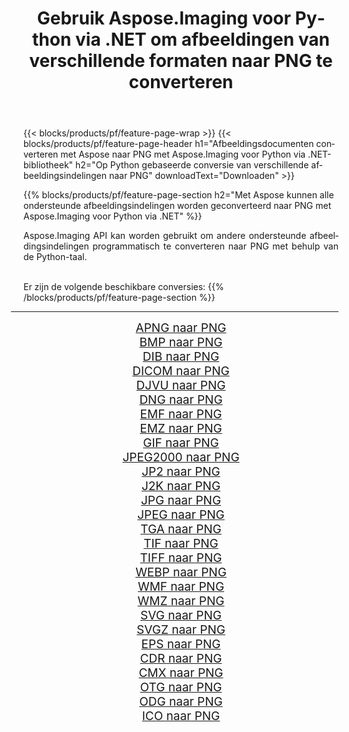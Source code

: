 ﻿---
title: Gebruik Aspose.Imaging voor Python via .NET om afbeeldingen van verschillende formaten naar PNG te converteren 
weight: 3920
url: /nl/python-net/conversion/to/png/ 
lang: nl
langdirlevel: 2
locales: zh-hans,ja,it,ru,de,es,fr,nl,id,lt,pl,pt,vi,tr,ko,zh-hant,ar,hi,th,sv,cs,uk,he
description: U kunt Aspose.Imaging voor Python gebruiken via de .NET-bibliotheek om van verschillende formaten naar PNG te converteren
---

{{< blocks/products/pf/feature-page-wrap >}}
{{< blocks/products/pf/feature-page-header h1="Afbeeldingsdocumenten converteren met Aspose naar PNG met Aspose.Imaging voor Python via .NET-bibliotheek" h2="Op Python gebaseerde conversie van verschillende afbeeldingsindelingen naar PNG" downloadText="Downloaden" >}}


{{% blocks/products/pf/feature-page-section  h2="Met Aspose kunnen alle ondersteunde afbeeldingsindelingen worden geconverteerd naar PNG met Aspose.Imaging voor Python via .NET" %}}
<p align=justify>Aspose.Imaging API kan worden gebruikt om andere ondersteunde afbeeldingsindelingen programmatisch te converteren naar PNG met behulp van de Python-taal.</p>
<br/>
Er zijn de volgende beschikbare conversies:
{{% /blocks/products/pf/feature-page-section %}}
<div class="container-fluid productfamilypage bg-gray">
    <div class="convertypes bg-gray agp-content section">
        <div class="container">
		<hr style="margin-left:-20px;"/>
		<div class="row other-converters" style="gap: 10px;font-size: 19px;text-align:center;">
		    <div class='col-md-2 other-converter remove-lp remove-rp'><a href="/imaging/nl/python-net/conversion/apng-to-png/" style="padding:15px;">APNG naar PNG</a></div>
<div class='col-md-2 other-converter remove-lp remove-rp'><a href="/imaging/nl/python-net/conversion/bmp-to-png/" style="padding:15px;">BMP naar PNG</a></div>
<div class='col-md-2 other-converter remove-lp remove-rp'><a href="/imaging/nl/python-net/conversion/dib-to-png/" style="padding:15px;">DIB naar PNG</a></div>
<div class='col-md-2 other-converter remove-lp remove-rp'><a href="/imaging/nl/python-net/conversion/dicom-to-png/" style="padding:15px;">DICOM naar PNG</a></div>
<div class='col-md-2 other-converter remove-lp remove-rp'><a href="/imaging/nl/python-net/conversion/djvu-to-png/" style="padding:15px;">DJVU naar PNG</a></div>
<div class='col-md-2 other-converter remove-lp remove-rp'><a href="/imaging/nl/python-net/conversion/dng-to-png/" style="padding:15px;">DNG naar PNG</a></div>
<div class='col-md-2 other-converter remove-lp remove-rp'><a href="/imaging/nl/python-net/conversion/emf-to-png/" style="padding:15px;">EMF naar PNG</a></div>
<div class='col-md-2 other-converter remove-lp remove-rp'><a href="/imaging/nl/python-net/conversion/emz-to-png/" style="padding:15px;">EMZ naar PNG</a></div>
<div class='col-md-2 other-converter remove-lp remove-rp'><a href="/imaging/nl/python-net/conversion/gif-to-png/" style="padding:15px;">GIF naar PNG</a></div>
<div class='col-md-2 other-converter remove-lp remove-rp'><a href="/imaging/nl/python-net/conversion/jpeg2000-to-png/" style="padding:15px;">JPEG2000 naar PNG</a></div>
<div class='col-md-2 other-converter remove-lp remove-rp'><a href="/imaging/nl/python-net/conversion/jp2-to-png/" style="padding:15px;">JP2 naar PNG</a></div>
<div class='col-md-2 other-converter remove-lp remove-rp'><a href="/imaging/nl/python-net/conversion/j2k-to-png/" style="padding:15px;">J2K naar PNG</a></div>
<div class='col-md-2 other-converter remove-lp remove-rp'><a href="/imaging/nl/python-net/conversion/jpg-to-png/" style="padding:15px;">JPG naar PNG</a></div>
<div class='col-md-2 other-converter remove-lp remove-rp'><a href="/imaging/nl/python-net/conversion/jpeg-to-png/" style="padding:15px;">JPEG naar PNG</a></div>
<div class='col-md-2 other-converter remove-lp remove-rp'><a href="/imaging/nl/python-net/conversion/tga-to-png/" style="padding:15px;">TGA naar PNG</a></div>
<div class='col-md-2 other-converter remove-lp remove-rp'><a href="/imaging/nl/python-net/conversion/tif-to-png/" style="padding:15px;">TIF naar PNG</a></div>
<div class='col-md-2 other-converter remove-lp remove-rp'><a href="/imaging/nl/python-net/conversion/tiff-to-png/" style="padding:15px;">TIFF naar PNG</a></div>
<div class='col-md-2 other-converter remove-lp remove-rp'><a href="/imaging/nl/python-net/conversion/webp-to-png/" style="padding:15px;">WEBP naar PNG</a></div>
<div class='col-md-2 other-converter remove-lp remove-rp'><a href="/imaging/nl/python-net/conversion/wmf-to-png/" style="padding:15px;">WMF naar PNG</a></div>
<div class='col-md-2 other-converter remove-lp remove-rp'><a href="/imaging/nl/python-net/conversion/wmz-to-png/" style="padding:15px;">WMZ naar PNG</a></div>
<div class='col-md-2 other-converter remove-lp remove-rp'><a href="/imaging/nl/python-net/conversion/svg-to-png/" style="padding:15px;">SVG naar PNG</a></div>
<div class='col-md-2 other-converter remove-lp remove-rp'><a href="/imaging/nl/python-net/conversion/svgz-to-png/" style="padding:15px;">SVGZ naar PNG</a></div>
<div class='col-md-2 other-converter remove-lp remove-rp'><a href="/imaging/nl/python-net/conversion/eps-to-png/" style="padding:15px;">EPS naar PNG</a></div>
<div class='col-md-2 other-converter remove-lp remove-rp'><a href="/imaging/nl/python-net/conversion/cdr-to-png/" style="padding:15px;">CDR naar PNG</a></div>
<div class='col-md-2 other-converter remove-lp remove-rp'><a href="/imaging/nl/python-net/conversion/cmx-to-png/" style="padding:15px;">CMX naar PNG</a></div>
<div class='col-md-2 other-converter remove-lp remove-rp'><a href="/imaging/nl/python-net/conversion/otg-to-png/" style="padding:15px;">OTG naar PNG</a></div>
<div class='col-md-2 other-converter remove-lp remove-rp'><a href="/imaging/nl/python-net/conversion/odg-to-png/" style="padding:15px;">ODG naar PNG</a></div>
<div class='col-md-2 other-converter remove-lp remove-rp'><a href="/imaging/nl/python-net/conversion/ico-to-png/" style="padding:15px;">ICO naar PNG</a></div>
                </div>
        </div>
    </div>
</div>
<br/>

